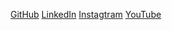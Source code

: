 [ GitHub](https://github.com/MarceloJSCesar) 
[ LinkedIn](https://www.linkedin.com/in/marcelo-césar-8355161b6/)
[ Instagtram](https://www.instagram.com/d__jordan_/)
[ YouTube](https://www.youtube.com/channel/UC1Zy4P76ajkKBu5PNzr2Frw)